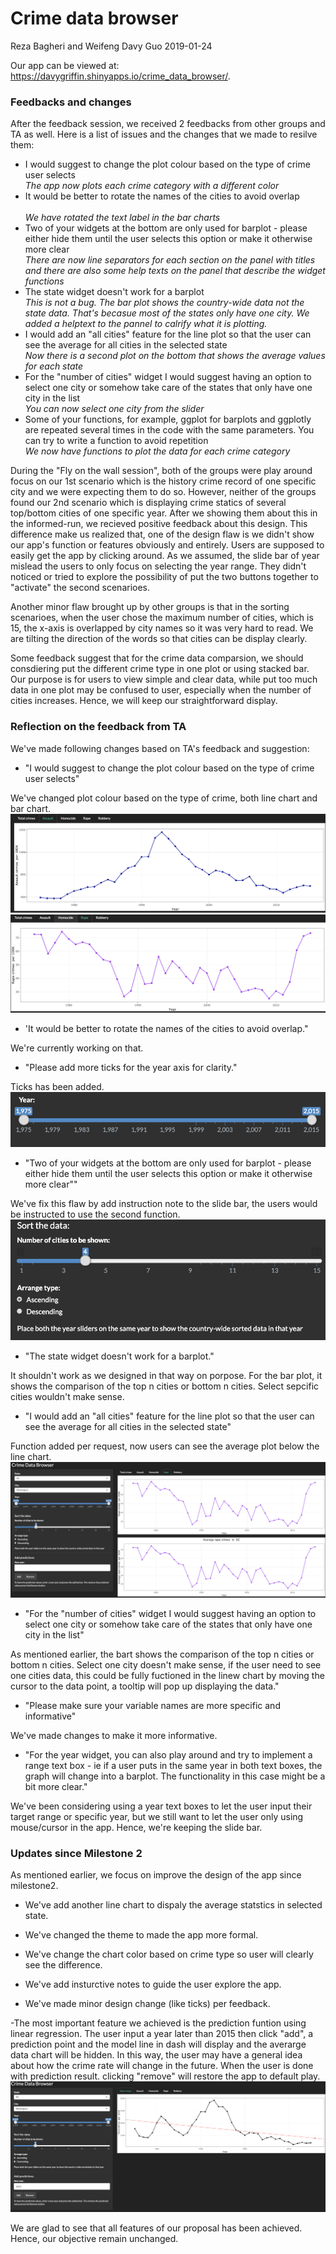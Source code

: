 Crime data browser
================
Reza Bagheri and Weifeng Davy Guo
2019-01-24

Our app can be viewed at: <https://davygriffin.shinyapps.io/crime_data_browser/>.

### Feedbacks and changes

After the feedback session, we received 2 feedbacks from other groups and TA as well. Here is a list of issues and the changes that we made to resilve them:

+ I would suggest to change the plot colour based on the type of crime user selects <br>
*The app now plots each crime category with a different color*<br>
+ It would be better to rotate the names of the cities to avoid overlap<br><br>
*We have rotated the text label in the bar charts*
+ Two of your widgets at the bottom are only used for barplot - please either hide them until the user selects this option or make it otherwise more clear<br>
*There are now line separators for each section on the panel with titles and there are also some help texts on the panel that describe the widget functions*<br>
+ The state widget doesn't work for a barplot <br>
*This is not a bug. The bar plot shows the country-wide data not the state data. That's becasue most of the states only have one city. We added a helptext to the pannel to calrify what it is plotting.*<br>
+ I would add an "all cities" feature for the line plot so that the user can see the average for all cities in the selected state<br>
*Now there is a second plot on the bottom that shows the average values for each state*<br>
+ For the "number of cities" widget I would suggest having an option to select one city or somehow take care of the states that only have one city in the list<br>
*You can now select one city from the slider*<br>
+ Some of your functions, for example, ggplot for barplots and ggplotly are repeated several times in the code with the same parameters. You can try to write a function to avoid repetition<br>
*We now have functions to plot the data for each crime category*<br>

During the "Fly on the wall session", both of the groups were play around focus on our 1st scenario which is the history crime record of one specific city and we were expecting them to do so. However, neither of the groups found our 2nd scenario which is displaying crime statics of several top/bottom cities of one specific year. After we showing them about this in the informed-run, we recieved positive feedback about this design. This difference make us realized that, one of the design flaw is we didn't show our app's function or features obviously and entirely. Users are supposed to easily get the app by clicking around. As we assumed, the slide bar of year mislead the users to only focus on selecting the year range. They didn't noticed or tried to explore the possibility of put the two buttons together to "activate" the second scenarioes.

Another minor flaw brought up by other groups is that in the sorting scenarioes, when the user chose the maximum number of cities, which is 15, the x-axis is overlapped by city names so it was very hard to read. We are tilting the direction of the words so that cities can be display clearly.

Some feedback suggest that for the crime data comparsion, we should consdiering put the different crime type in one plot or using stacked bar. Our purpose is for users to view simple and clear data, while put too much data in one plot may be confused to user, especially when the number of cities increases. Hence, we will keep our straightforward display.

### Reflection on the feedback from TA

We've made following changes based on TA's feedback and suggestion:

-   "I would suggest to change the plot colour based on the type of crime user selects"

We've changed plot colour based on the type of crime, both line chart and bar chart. <img src ="img/pic10.png"> <img src ="img/pic11.png">

-   'It would be better to rotate the names of the cities to avoid overlap."

We're currently working on that.

-   "Please add more ticks for the year axis for clarity."

Ticks has been added. <img src ="img/pic12.png">

-   "Two of your widgets at the bottom are only used for barplot - please either hide them until the user selects this option or make it otherwise more clear""

We've fix this flaw by add instruction note to the slide bar, the users would be instructed to use the second function. <img src ="img/pic13.png">

-   "The state widget doesn't work for a barplot."

It shouldn't work as we designed in that way on porpose. For the bar plot, it shows the comparison of the top n cities or bottom n cities. Select sepcific cities wouldn't make sense.

-   "I would add an "all cities" feature for the line plot so that the user can see the average for all cities in the selected state"

Function added per request, now users can see the average plot below the line chart. <img src ="img/pic14.png">

-   "For the "number of cities" widget I would suggest having an option to select one city or somehow take care of the states that only have one city in the list"

As mentioned earlier, the bart shows the comparison of the top n cities or bottom n cities. Select one city doesn't make sense, if the user need to see one cities data, this could be fully fuctioned in the linew chart by moving the cursor to the data point, a tooltip will pop up displaying the data."

-   "Please make sure your variable names are more specific and informative"

We've made changes to make it more informative.

-   "For the year widget, you can also play around and try to implement a range text box - ie if a user puts in the same year in both text boxes, the graph will change into a barplot. The functionality in this case might be a bit more clear."

We've been considering using a year text boxes to let the user input their target range or specific year, but we still want to let the user only using mouse/cursor in the app. Hence, we're keeping the slide bar.

### Updates since Milestone 2

As mentioned earlier, we focus on improve the design of the app since milestone2.

-   We've add another line chart to dispaly the average statstics in selected state.

-   We've changed the theme to made the app more formal.

-   We've change the chart color based on crime type so user will clearly see the difference.

-   We've add insturctive notes to guide the user explore the app.

-   We've made minor design change (like ticks) per feedback.

-The most important feature we achieved is the prediction funtion using linear regression. The user input a year later than 2015 then click "add", a prediction point and the model line in dash will display and the averarge data chart will be hidden. In this way, the user may have a general idea about how the crime rate will change in the future. When the user is done with prediction result. clicking "remove" will restore the app to default play. <img src ="img/pic15.png">

We are glad to see that all features of our proposal has been achieved. Hence, our objective remain unchanged.
